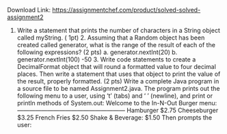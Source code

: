 Download Link: https://assignmentchef.com/product/solved-solved-assignment2
<br>
1. Write a statement that prints the number of characters in a String object called myString. ( 1pt) 2. Assuming that a Random object has been created called generator, what is the range of the result of each of the following expressions? (2 pts) a. generator.nextInt(20) b. generator.nextInt(100) -50 3. Write code statements to create a DecimalFormat object that will round a formatted value to four decimal places. Then write a statement that uses that object to print the value of the result, properly formatted. (2 pts) Write a complete Java program in a source file to be named Assignment2.java. The program prints out the following menu to a user, using ‘t’ (tabs) and ‘
’ (newline), and print or println methods of System.out: Welcome to the In-N-Out Burger menu: —————————————————— Hamburger $2.75 Cheeseburger $3.25 French Fries $2.50 Shake &amp; Beverage: $1.50 Then prompts the user: